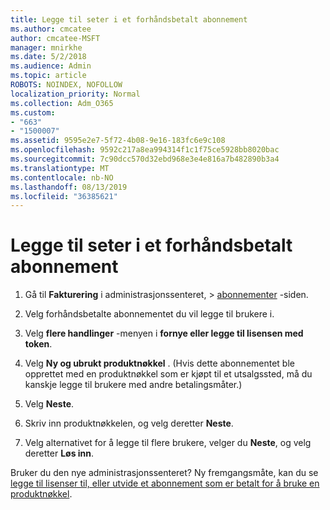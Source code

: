 ```yaml
---
title: Legge til seter i et forhåndsbetalt abonnement
ms.author: cmcatee
author: cmcatee-MSFT
manager: mnirkhe
ms.date: 5/2/2018
ms.audience: Admin
ms.topic: article
ROBOTS: NOINDEX, NOFOLLOW
localization_priority: Normal
ms.collection: Adm_O365
ms.custom:
- "663"
- "1500007"
ms.assetid: 9595e2e7-5f72-4b08-9e16-183fc6e9c108
ms.openlocfilehash: 9592c217a8ea994314f1c1f75ce5928bb8020bac
ms.sourcegitcommit: 7c90dcc570d32ebd968e3e4e816a7b482890b3a4
ms.translationtype: MT
ms.contentlocale: nb-NO
ms.lasthandoff: 08/13/2019
ms.locfileid: "36385621"
---
```

# <a name="add-seats-to-a-prepaid-subscription"></a>Legge til seter i et forhåndsbetalt abonnement

1. Gå til **Fakturering** i administrasjonssenteret, \> [abonnementer](https://go.microsoft.com/fwlink/p/?linkid=842054) -siden.

2. Velg forhåndsbetalte abonnementet du vil legge til brukere i.

3. Velg **flere handlinger** -menyen i **fornye eller legge til lisensen med token**.

4. Velg **Ny og ubrukt produktnøkkel** . (Hvis dette abonnementet ble opprettet med en produktnøkkel som er kjøpt til et utsalgssted, må du kanskje legge til brukere med andre betalingsmåter.)

5. Velg **Neste**.

6. Skriv inn produktnøkkelen, og velg deretter **Neste**.

7. Velg alternativet for å legge til flere brukere, velger du **Neste**, og velg deretter **Løs inn**.

Bruker du den nye administrasjonssenteret? Ny fremgangsmåte, kan du se [legge til lisenser til, eller utvide et abonnement som er betalt for å bruke en produktnøkkel](https://docs.microsoft.com/en-us/office365/admin/misc/add-licenses-using-product-key).